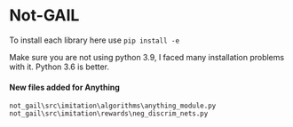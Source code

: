 # Not-GAIL
To install each library here use ``pip install -e``

Make sure you are not using python 3.9, I faced many installation problems with it.
Python 3.6 is better.

#### New files added for Anything
``not_gail\src\imitation\algorithms\anything_module.py``\
``not_gail\src\imitation\rewards\neg_discrim_nets.py``